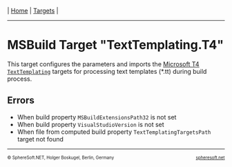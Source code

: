| [Home](../../README.md) | [Targets](README.md) |

<hr style="height: 1px" />

# MSBuild Target "TextTemplating.T4"

This target configures the parameters and imports the [Microsoft T4 `TextTemplating`](https://learn.microsoft.com/en-us/visualstudio/modeling/code-generation-and-t4-text-templates)
targets for processing text templates (\*.tt) during build process.



## Errors

- When build property `MSBuildExtensionsPath32` is not set
- When build property `VisualStudioVersion` is not set
- When file from computed build property `TextTemplatingTargetsPath` target not found



<!-- FOOTER -->
<hr style="height: 1px" />
<span style="font-size: 0.7em">© SphereSoft.NET, Holger Boskugel, Berlin, Germany</span>
<a href="http://spheresoft.net" style="font-size: 0.7em; float: right">spheresoft.net</a>
